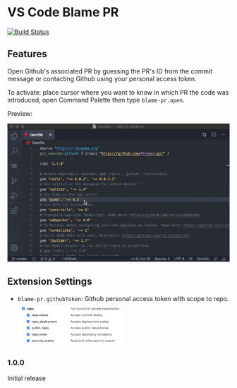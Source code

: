 # VS Code Blame PR

[![Build Status](https://dev.azure.com/tejanium/vscode-blame-pr/_apis/build/status/tejanium.vscode-blame-pr?branchName=master)](https://dev.azure.com/tejanium/vscode-blame-pr/_build/latest?definitionId=1&branchName=master)

## Features

Open Github's associated PR by guessing the PR's ID from the commit message or contacting Github using your personal access token.

To activate: place cursor where you want to know in which PR the code was introduced, open Command Palette then type `blame-pr.open`.

Preview:

<img src='https://raw.githubusercontent.com/tejanium/vscode-blame-pr/master/img/preview.gif'>

## Extension Settings

* `blame-pr.githubToken`: Github personal access token with scope to repo.
  <img src='https://raw.githubusercontent.com/tejanium/vscode-blame-pr/master/img/token.png' width='50%'>

### 1.0.0

Initial release
